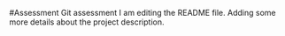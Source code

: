 #Assessment
Git assessment
I am editing the README file. Adding some more details about the project description.
